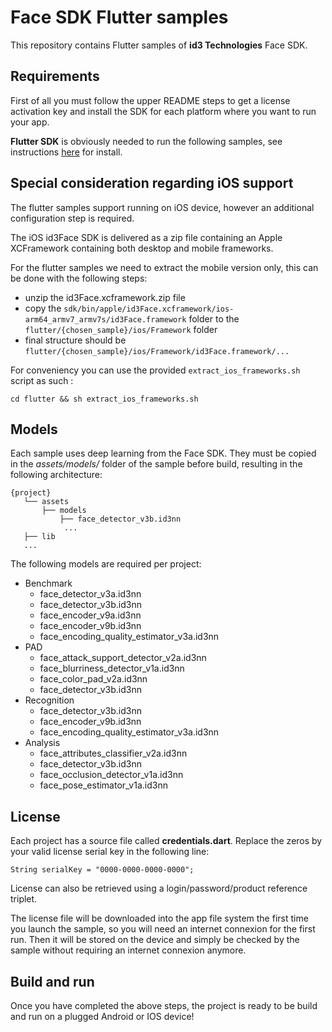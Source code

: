 # Face SDK Flutter samples

This repository contains Flutter samples of **id3 Technologies** Face SDK.

## Requirements

First of all you must follow the upper README steps to get a license activation key and install the SDK for each platform where you want to run your app.

**Flutter SDK** is obviously needed to run the following samples, see instructions [here](https://docs.flutter.dev/get-started/install) for install.

## Special consideration regarding iOS support

The flutter samples support running on iOS device, however an additional configuration step is required.

The iOS id3Face SDK is delivered as a zip file containing an Apple XCFramework containing both desktop and mobile frameworks. 

For the flutter samples we need to extract the mobile version only, this can be done with the following steps:
- unzip the id3Face.xcframework.zip file
- copy the `sdk/bin/apple/id3Face.xcframework/ios-arm64_armv7_armv7s/id3Face.framework` folder to the `flutter/{chosen_sample}/ios/Framework` folder
- final structure should be `flutter/{chosen_sample}/ios/Framework/id3Face.framework/...`

For conveniency you can use the provided `extract_ios_frameworks.sh` script as such : 
```
cd flutter && sh extract_ios_frameworks.sh
```

## Models

Each sample uses deep learning from the Face SDK. They must be copied in the *assets/models/* folder of the sample before build, resulting in the following architecture:

    {project}
       └── assets
           ├── models
               ├── face_detector_v3b.id3nn
                ...
       ├── lib
       ...

The following models are required per project:
* Benchmark
    * face_detector_v3a.id3nn
    * face_detector_v3b.id3nn
    * face_encoder_v9a.id3nn
    * face_encoder_v9b.id3nn
    * face_encoding_quality_estimator_v3a.id3nn
* PAD
    * face_attack_support_detector_v2a.id3nn
    * face_blurriness_detector_v1a.id3nn
    * face_color_pad_v2a.id3nn
    * face_detector_v3b.id3nn
* Recognition
    * face_detector_v3b.id3nn
    * face_encoder_v9b.id3nn
    * face_encoding_quality_estimator_v3a.id3nn
* Analysis
    * face_attributes_classifier_v2a.id3nn
    * face_detector_v3b.id3nn
    * face_occlusion_detector_v1a.id3nn
    * face_pose_estimator_v1a.id3nn

## License

Each project has a source file called **credentials.dart**. Replace the zeros by your valid license serial key in the following line:

    String serialKey = "0000-0000-0000-0000";

License can also be retrieved using a login/password/product reference triplet.

The license file will be downloaded into the app file system the first time you launch the sample, so you will need an internet connexion for the first run. Then it will be stored on the device and simply be checked by the sample without requiring an internet connexion anymore.

## Build and run

Once you have completed the above steps, the project is ready to be build and run on a plugged Android or IOS device!